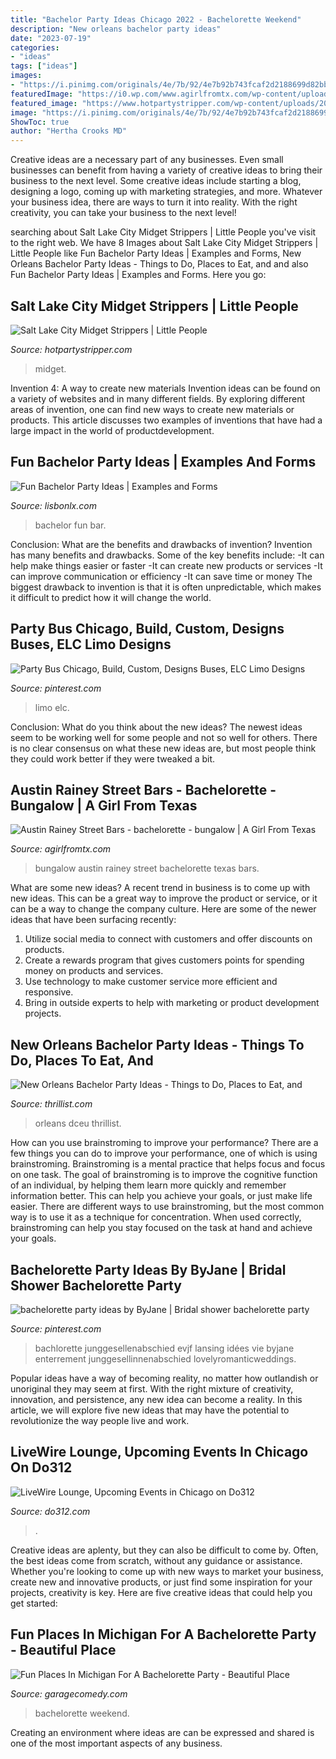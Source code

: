 ```yaml
---
title: "Bachelor Party Ideas Chicago 2022 - Bachelorette Weekend"
description: "New orleans bachelor party ideas"
date: "2023-07-19"
categories:
- "ideas"
tags: ["ideas"]
images:
- "https://i.pinimg.com/originals/4e/7b/92/4e7b92b743fcaf2d2188699d82bbd054.png"
featuredImage: "https://i0.wp.com/www.agirlfromtx.com/wp-content/uploads/2019/10/austin-bachelorette-party-ideas-bungalow.jpg?fit=1500%2C1000&amp;ssl=1"
featured_image: "https://www.hotpartystripper.com/wp-content/uploads/2020/10/salt-lake-city-midget-dancer.jpg"
image: "https://i.pinimg.com/originals/4e/7b/92/4e7b92b743fcaf2d2188699d82bbd054.png"
ShowToc: true
author: "Hertha Crooks MD"
---
```



Creative ideas are a necessary part of any businesses. Even small businesses can benefit from having a variety of creative ideas to bring their business to the next level. Some creative ideas include starting a blog, designing a logo, coming up with marketing strategies, and more. Whatever your business idea, there are ways to turn it into reality. With the right creativity, you can take your business to the next level!

	

		
searching about Salt Lake City Midget Strippers | Little People you've visit to the right web. We have 8 Images about Salt Lake City Midget Strippers | Little People like Fun Bachelor Party Ideas | Examples and Forms, New Orleans Bachelor Party Ideas - Things to Do, Places to Eat, and and also Fun Bachelor Party Ideas | Examples and Forms. Here you go:
		
    
## Salt Lake City Midget Strippers | Little People

<img loading=lazy src="https://www.hotpartystripper.com/wp-content/uploads/2020/10/salt-lake-city-midget-dancer.jpg" onerror="this.onerror=null;this.src='https://tse3.mm.bing.net/th?id=OIP.JZeWsn31hhj_JcTM8meKbAAAAA&amp;pid=15.1';" alt="Salt Lake City Midget Strippers | Little People">

_Source: hotpartystripper.com_

>midget. 

	

Invention 4: A way to create new materials
Invention ideas can be found on a variety of websites and in many different fields. By exploring different areas of invention, one can find new ways to create new materials or products. This article discusses two examples of inventions that have had a large impact in the world of productdevelopment.

    
## Fun Bachelor Party Ideas | Examples And Forms

<img loading=lazy src="https://i.pinimg.com/originals/a0/91/b4/a091b487741c405f7677096ef641e897.jpg" onerror="this.onerror=null;this.src='https://tse2.mm.bing.net/th?id=OIP.J7-WH454vKY4qZ6PKKPWYQHaFd&amp;pid=15.1';" alt="Fun Bachelor Party Ideas | Examples and Forms">

_Source: lisbonlx.com_

>bachelor fun bar. 

	

Conclusion: What are the benefits and drawbacks of invention?
Invention has many benefits and drawbacks. Some of the key benefits include: 
-It can help make things easier or faster 
-It can create new products or services 
-It can improve communication or efficiency 
-It can save time or money 
The biggest drawback to invention is that it is often unpredictable, which makes it difficult to predict how it will change the world.

    
## Party Bus Chicago, Build, Custom, Designs Buses, ELC Limo Designs

<img loading=lazy src="https://i.pinimg.com/originals/4e/7b/92/4e7b92b743fcaf2d2188699d82bbd054.png" onerror="this.onerror=null;this.src='https://tse1.mm.bing.net/th?id=OIP.D2zV4cCLiQTgBCgLNWi2GwHaE8&amp;pid=15.1';" alt="Party Bus Chicago, Build, Custom, Designs Buses, ELC Limo Designs">

_Source: pinterest.com_

>limo elc. 

	

Conclusion: What do you think about the new ideas?
The newest ideas seem to be working well for some people and not so well for others. There is no clear consensus on what these new ideas are, but most people think they could work better if they were tweaked a bit.

    
## Austin Rainey Street Bars - Bachelorette - Bungalow | A Girl From Texas

<img loading=lazy src="https://i0.wp.com/www.agirlfromtx.com/wp-content/uploads/2019/10/austin-bachelorette-party-ideas-bungalow.jpg?fit=1500%2C1000&amp;ssl=1" onerror="this.onerror=null;this.src='https://tse4.mm.bing.net/th?id=OIP.GGZ9ePDtf1WMOxRcjtRSIQHaE8&amp;pid=15.1';" alt="Austin Rainey Street Bars - bachelorette - bungalow | A Girl From Texas">

_Source: agirlfromtx.com_

>bungalow austin rainey street bachelorette texas bars. 

	

What are some new ideas?
A recent trend in business is to come up with new ideas. This can be a great way to improve the product or service, or it can be a way to change the company culture. Here are some of the newer ideas that have been surfacing recently: 
1. Utilize social media to connect with customers and offer discounts on products.
2. Create a rewards program that gives customers points for spending money on products and services. 
3. Use technology to make customer service more efficient and responsive. 
4. Bring in outside experts to help with marketing or product development projects.

    
## New Orleans Bachelor Party Ideas - Things To Do, Places To Eat, And

<img loading=lazy src="https://assets3.thrillist.com/v1/image/1271663/size/tmg-facebook_social.jpg" onerror="this.onerror=null;this.src='https://tse1.mm.bing.net/th?id=OIP.NOjr6JLlLPu_b6R4KKMmtwHaD4&amp;pid=15.1';" alt="New Orleans Bachelor Party Ideas - Things to Do, Places to Eat, and">

_Source: thrillist.com_

>orleans dceu thrillist. 

	

How can you use brainstroming to improve your performance?
There are a few things you can do to improve your performance, one of which is using brainstroming. Brainstroming is a mental practice that helps focus and focus on one task. The goal of brainstroming is to improve the cognitive function of an individual, by helping them learn more quickly and remember information better. This can help you achieve your goals, or just make life easier. There are different ways to use brainstroming, but the most common way is to use it as a technique for concentration. When used correctly, brainstroming can help you stay focused on the task at hand and achieve your goals.

    
## Bachelorette Party Ideas By ByJane | Bridal Shower Bachelorette Party

<img loading=lazy src="https://i.pinimg.com/originals/cb/3f/5f/cb3f5fbc47d855f11d0bdd23ccdbeba3.jpg" onerror="this.onerror=null;this.src='https://tse3.mm.bing.net/th?id=OIP.6RxTXxfWAa-r1FKNpBgR4gHaLx&amp;pid=15.1';" alt="bachelorette party ideas by ByJane | Bridal shower bachelorette party">

_Source: pinterest.com_

>bachlorette junggesellenabschied evjf lansing idées vie byjane enterrement junggesellinnenabschied lovelyromanticweddings. 

	

Popular ideas have a way of becoming reality, no matter how outlandish or unoriginal they may seem at first. With the right mixture of creativity, innovation, and persistence, any new idea can become a reality. In this article, we will explore five new ideas that may have the potential to revolutionize the way people live and work.

    
## LiveWire Lounge, Upcoming Events In Chicago On Do312

<img loading=lazy src="https://cloudinary-assets.dostuffmedia.com/res/dostuff-media/image/upload/venue-25462/1391191608.jpg" onerror="this.onerror=null;this.src='https://tse4.mm.bing.net/th?id=OIP.5ZSE2nbbSciBD9K0P6xFmwHaFj&amp;pid=15.1';" alt="LiveWire Lounge, Upcoming Events in Chicago on Do312">

_Source: do312.com_

>. 

	

Creative ideas are aplenty, but they can also be difficult to come by. Often, the best ideas come from scratch, without any guidance or assistance. Whether you're looking to come up with new ways to market your business, create new and innovative products, or just find some inspiration for your projects, creativity is key. Here are five creative ideas that could help you get started: 

    
## Fun Places In Michigan For A Bachelorette Party - Beautiful Place

<img loading=lazy src="http://www.thegrguide.com/wp-content/uploads/2019/08/Bride-to-Be-Glen-Arbor-Michigan.jpg" onerror="this.onerror=null;this.src='https://tse1.mm.bing.net/th?id=OIP.oDhrC7m4EGalSqA-31u2cQHaJ4&amp;pid=15.1';" alt="Fun Places In Michigan For A Bachelorette Party - Beautiful Place">

_Source: garagecomedy.com_

>bachelorette weekend. 

	

Creating an environment where ideas are can be expressed and shared is one of the most important aspects of any business.

